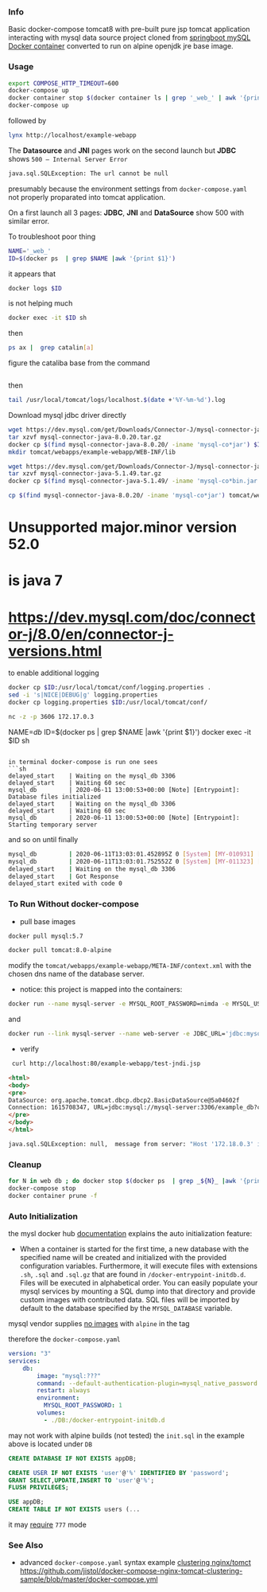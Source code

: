 ﻿### Info

Basic docker-compose tomcat8 with pre-built pure jsp tomcat application interacting with mysql data source project cloned from
[springboot mySQL Docker container](https://github.com/dmulligan/docker-example-tomcat-mysql) converted to run on alpine openjdk jre base image.

### Usage

```sh
export COMPOSE_HTTP_TIMEOUT=600
docker-compose up
docker container stop $(docker container ls | grep '_web_' | awk '{print $1}') 
docker-compose up
```
followed by
```sh
lynx http://localhost/example-webapp
```

The __Datasource__ and __JNI__ pages work on the second launch but __JDBC__ shows `500 – Internal Server Error`
```sh
java.sql.SQLException: The url cannot be null
```
presumably because the environment settings  from `docker-compose.yaml` not properly proparated into tomcat application.

On a first launch all 3 pages: __JDBC__, __JNI__ and __DataSource__  show 500 with similar error.


To troubleshoot poor thing

```sh
NAME='_web_'
ID=$(docker ps  | grep $NAME |awk '{print $1}')
```
it appears that
```sh
docker logs $ID
```
is not helping much

```sh
docker exec -it $ID sh
```

then
```sh
ps ax |  grep catalin[a]
```
figure the cataliba base from the command
```sh
```
then
```sh
tail /usr/local/tomcat/logs/localhost.$(date +'%Y-%m-%d').log
```

Download mysql jdbc driver directly
```sh
wget https://dev.mysql.com/get/Downloads/Connector-J/mysql-connector-java-8.0.20.tar.gz
tar xzvf mysql-connector-java-8.0.20.tar.gz
docker cp $(find mysql-connector-java-8.0.20/ -iname 'mysql-co*jar') $ID:/usr/local/tomcat/lib
mkdir tomcat/webapps/example-webapp/WEB-INF/lib

wget https://dev.mysql.com/get/Downloads/Connector-J/mysql-connector-java-5.1.49.tar.gz
tar xzvf mysql-connector-java-5.1.49.tar.gz
docker cp $(find mysql-connector-java-5.1.49/ -iname 'mysql-co*bin.jar') $ID:/usr/local/tomcat/lib

cp $(find mysql-connector-java-8.0.20/ -iname 'mysql-co*jar') tomcat/webapps/example-webapp/WEB-INF/lib/
```
# Unsupported major.minor version 52.0 
# is java 7
# https://dev.mysql.com/doc/connector-j/8.0/en/connector-j-versions.html
to enable additional logging
```sh
docker cp $ID:/usr/local/tomcat/conf/logging.properties .
sed -i 's|NICE|DEBUG|g' logging.properties
docker cp logging.properties $ID:/usr/local/tomcat/conf/
```

```sh
nc -z -p 3606 172.17.0.3
```
NAME=_db_
ID=$(docker ps  | grep $NAME |awk '{print $1}')
docker exec -it $ID sh
```

in terminal docker-compose is run one sees
```sh
delayed_start    | Waiting on the mysql_db 3306
delayed_start    | Waiting 60 sec
mysql_db         | 2020-06-11 13:00:53+00:00 [Note] [Entrypoint]: Database files initialized
delayed_start    | Waiting on the mysql_db 3306
delayed_start    | Waiting 60 sec
mysql_db         | 2020-06-11 13:00:53+00:00 [Note] [Entrypoint]: Starting temporary server
```
and so on until finally
```sh
mysql_db         | 2020-06-11T13:03:01.452895Z 0 [System] [MY-010931] [Server] /usr/sbin/mysqld: ready for connections. Version: '8.0.18'  socket: '/var/run/mysqld/mysqld.sock'  port: 3306  MySQL Community Server - GPL.
mysql_db         | 2020-06-11T13:03:01.752552Z 0 [System] [MY-011323] [Server] X Plugin ready for connections. Socket: '/var/run/mysqld/mysqlx.sock' bind-address: '::' port: 33060
delayed_start    | Waiting on the mysql_db 3306
delayed_start    | Got Response
delayed_start exited with code 0
```
### To Run Without docker-compose

* pull base images
```sh
docker pull mysql:5.7
```
```sh
docker pull tomcat:8.0-alpine 
```

modify the 
`tomcat/webapps/example-webapp/META-INF/context.xml`
with the chosen dns name of the database server.

* notice: this project is mapped into the containers:

```sh
docker run --name mysql-server -e MYSQL_ROOT_PASSWORD=nimda -e MYSQL_USER=example_db_user -e MYSQL_DATABASE=example_db -e MYSQL_PASSWORD=example_db_pass -v db:/docker-entrypoint-initdb.d  -d mysql:5.7
```
and
```sh
docker run --link mysql-server --name web-server -e JDBC_URL='jdbc:mysql://mysql-server:3306/example_db?connectTimeout=0&amp;socketTimeout=0&amp;autoReconnect=true' -e JDBC_USER=example_db_user -e JDBC_PASS=example_db_pass -p 80:8080  -v $(pwd)/tomcat/webapps:/usr/local/tomcat/webapps -d tomcat:8.0-alpine
```
* verify
```sh
 curl http://localhost:80/example-webapp/test-jndi.jsp
```
```html
<html>
<body>
<pre>
DataSource: org.apache.tomcat.dbcp.dbcp2.BasicDataSource@5a04602f
Connection: 1615708347, URL=jdbc:mysql://mysql-server:3306/example_db?connectTimeout=0&socketTimeout=0&autoReconnect=true, UserName=example_db_user@172.17.0.3, MySQL Connector Java
</pre>
</body>
</html>
```
```sh
java.sql.SQLException: null,  message from server: "Host '172.18.0.3' is not allowed to connect to this MySQL server
```
### Cleanup
```sh
for N in web db ; do docker stop $(docker ps  | grep _${N}_ |awk '{print $1}'); done
docker-compose stop
docker container prune -f
```
### Auto Initialization

the mysl docker hub [documentation](https://hub.docker.com/_/mysql)
explains the auto initialization feature:
 * When a container is started for the first time, a new database with
 the specified
 name will be created and
 initialized with the provided configuration variables. Furthermore,
 it will execute files with extensions `.sh`, `.sql` and `.sql.gz` that are
 found in `/docker-entrypoint-initdb.d`.
 Files will be executed in alphabetical order. You can
 easily populate your mysql services by mounting a SQL dump into that directory
 and provide custom images with contributed data. SQL files will
be imported by default to the database specified by the `MYSQL_DATABASE` variable.


mysql vendor supplies [no images](https://hub.docker.com/_/mysql/tags?page=1&name=alpine)
with `alpine` in the tag

therefore the `docker-compose.yaml`
```yaml
version: "3"
services:
    db:
        image: "mysql:???"
        command: --default-authentication-plugin=mysql_native_password
        restart: always
        environment:
          MYSQL_ROOT_PASSWORD: 1
        volumes:
          - ./DB:/docker-entrypoint-initdb.d
```
may not work with alpine builds (not tested)
the
`init.sql` in the example above is located under `DB`
```SQL
CREATE DATABASE IF NOT EXISTS appDB;

CREATE USER IF NOT EXISTS 'user'@'%' IDENTIFIED BY 'password';
GRANT SELECT,UPDATE,INSERT TO 'user'@'%';
FLUSH PRIVILEGES;

USE appDB;
CREATE TABLE IF NOT EXISTS users (...
```
it may [require](https://github.com/docker-library/mysql/issues/654) `777` mode



### See Also

 * advanced `docker-compose.yaml` syntax example [clustering nginx/tomct](https://github.com/jistol/docker-compose-nginx-tomcat-clustering-sample/blob/master/docker-compose.yml)
https://github.com/jistol/docker-compose-nginx-tomcat-clustering-sample/blob/master/docker-compose.yml
